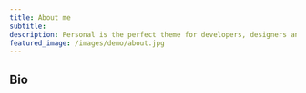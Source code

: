 ```yaml
---
title: About me
subtitle: 
description: Personal is the perfect theme for developers, designers and other creatives.
featured_image: /images/demo/about.jpg
---
```


## Bio





